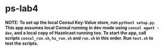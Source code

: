 # ps-lab4

#### **NOTE:** To set up the local Consul Key-Value store, run `python3 setup.py`. This app assumes local Consul running in dev mode using `consul agent -dev`, and a local copy of Hazelcast running too. To start the app, call scripts `consul_run.sh`, `hz_run.sh` and `run.sh` in this order. Run `test.sh` to test the scripts.
